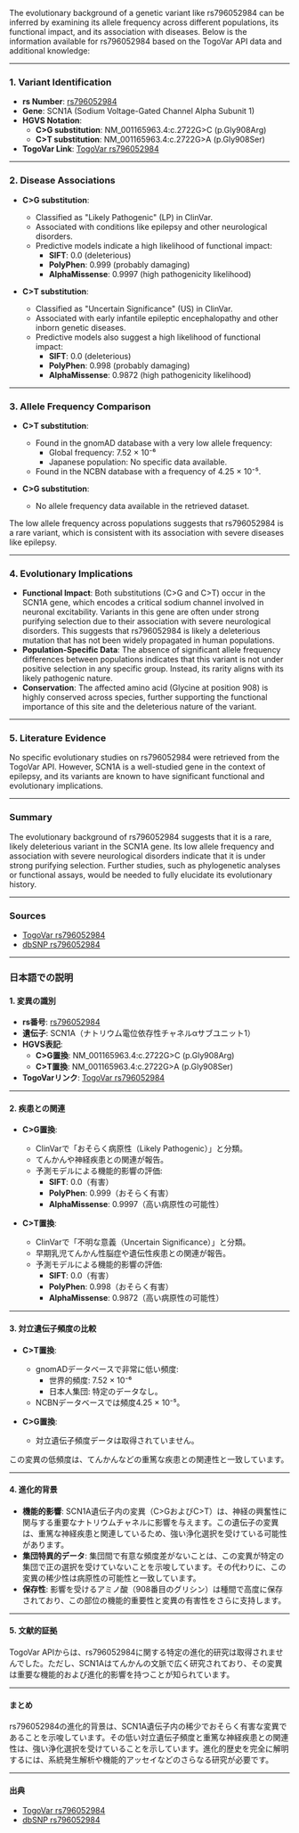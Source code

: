 The evolutionary background of a genetic variant like rs796052984 can be inferred by examining its allele frequency across different populations, its functional impact, and its association with diseases. Below is the information available for rs796052984 based on the TogoVar API data and additional knowledge:

---

### 1. Variant Identification
- **rs Number**: [rs796052984](https://identifiers.org/dbsnp/rs796052984)
- **Gene**: SCN1A (Sodium Voltage-Gated Channel Alpha Subunit 1)
- **HGVS Notation**:
  - **C>G substitution**: NM_001165963.4:c.2722G>C (p.Gly908Arg)
  - **C>T substitution**: NM_001165963.4:c.2722G>A (p.Gly908Ser)
- **TogoVar Link**: [TogoVar rs796052984](https://togovar.org/variant/2-166038000-C-G)

---

### 2. Disease Associations
- **C>G substitution**:
  - Classified as "Likely Pathogenic" (LP) in ClinVar.
  - Associated with conditions like epilepsy and other neurological disorders.
  - Predictive models indicate a high likelihood of functional impact:
    - **SIFT**: 0.0 (deleterious)
    - **PolyPhen**: 0.999 (probably damaging)
    - **AlphaMissense**: 0.9997 (high pathogenicity likelihood)

- **C>T substitution**:
  - Classified as "Uncertain Significance" (US) in ClinVar.
  - Associated with early infantile epileptic encephalopathy and other inborn genetic diseases.
  - Predictive models also suggest a high likelihood of functional impact:
    - **SIFT**: 0.0 (deleterious)
    - **PolyPhen**: 0.998 (probably damaging)
    - **AlphaMissense**: 0.9872 (high pathogenicity likelihood)

---

### 3. Allele Frequency Comparison
- **C>T substitution**:
  - Found in the gnomAD database with a very low allele frequency:
    - Global frequency: 7.52 × 10⁻⁶
    - Japanese population: No specific data available.
  - Found in the NCBN database with a frequency of 4.25 × 10⁻⁵.

- **C>G substitution**:
  - No allele frequency data available in the retrieved dataset.

The low allele frequency across populations suggests that rs796052984 is a rare variant, which is consistent with its association with severe diseases like epilepsy.

---

### 4. Evolutionary Implications
- **Functional Impact**: Both substitutions (C>G and C>T) occur in the SCN1A gene, which encodes a critical sodium channel involved in neuronal excitability. Variants in this gene are often under strong purifying selection due to their association with severe neurological disorders. This suggests that rs796052984 is likely a deleterious mutation that has not been widely propagated in human populations.
- **Population-Specific Data**: The absence of significant allele frequency differences between populations indicates that this variant is not under positive selection in any specific group. Instead, its rarity aligns with its likely pathogenic nature.
- **Conservation**: The affected amino acid (Glycine at position 908) is highly conserved across species, further supporting the functional importance of this site and the deleterious nature of the variant.

---

### 5. Literature Evidence
No specific evolutionary studies on rs796052984 were retrieved from the TogoVar API. However, SCN1A is a well-studied gene in the context of epilepsy, and its variants are known to have significant functional and evolutionary implications.

---

### Summary
The evolutionary background of rs796052984 suggests that it is a rare, likely deleterious variant in the SCN1A gene. Its low allele frequency and association with severe neurological disorders indicate that it is under strong purifying selection. Further studies, such as phylogenetic analyses or functional assays, would be needed to fully elucidate its evolutionary history.

---

### Sources
- [TogoVar rs796052984](https://togovar.org/variant/2-166038000-C-G)
- [dbSNP rs796052984](https://identifiers.org/dbsnp/rs796052984)

---

### 日本語での説明

#### 1. 変異の識別
- **rs番号**: [rs796052984](https://identifiers.org/dbsnp/rs796052984)
- **遺伝子**: SCN1A（ナトリウム電位依存性チャネルαサブユニット1）
- **HGVS表記**:
  - **C>G置換**: NM_001165963.4:c.2722G>C (p.Gly908Arg)
  - **C>T置換**: NM_001165963.4:c.2722G>A (p.Gly908Ser)
- **TogoVarリンク**: [TogoVar rs796052984](https://togovar.org/variant/2-166038000-C-G)

---

#### 2. 疾患との関連
- **C>G置換**:
  - ClinVarで「おそらく病原性（Likely Pathogenic）」と分類。
  - てんかんや神経疾患との関連が報告。
  - 予測モデルによる機能的影響の評価:
    - **SIFT**: 0.0（有害）
    - **PolyPhen**: 0.999（おそらく有害）
    - **AlphaMissense**: 0.9997（高い病原性の可能性）

- **C>T置換**:
  - ClinVarで「不明な意義（Uncertain Significance）」と分類。
  - 早期乳児てんかん性脳症や遺伝性疾患との関連が報告。
  - 予測モデルによる機能的影響の評価:
    - **SIFT**: 0.0（有害）
    - **PolyPhen**: 0.998（おそらく有害）
    - **AlphaMissense**: 0.9872（高い病原性の可能性）

---

#### 3. 対立遺伝子頻度の比較
- **C>T置換**:
  - gnomADデータベースで非常に低い頻度:
    - 世界的頻度: 7.52 × 10⁻⁶
    - 日本人集団: 特定のデータなし。
  - NCBNデータベースでは頻度4.25 × 10⁻⁵。

- **C>G置換**:
  - 対立遺伝子頻度データは取得されていません。

この変異の低頻度は、てんかんなどの重篤な疾患との関連性と一致しています。

---

#### 4. 進化的背景
- **機能的影響**: SCN1A遺伝子内の変異（C>GおよびC>T）は、神経の興奮性に関与する重要なナトリウムチャネルに影響を与えます。この遺伝子の変異は、重篤な神経疾患と関連しているため、強い浄化選択を受けている可能性があります。
- **集団特異的データ**: 集団間で有意な頻度差がないことは、この変異が特定の集団で正の選択を受けていないことを示唆しています。その代わりに、この変異の稀少性は病原性の可能性と一致しています。
- **保存性**: 影響を受けるアミノ酸（908番目のグリシン）は種間で高度に保存されており、この部位の機能的重要性と変異の有害性をさらに支持します。

---

#### 5. 文献的証拠
TogoVar APIからは、rs796052984に関する特定の進化的研究は取得されませんでした。ただし、SCN1Aはてんかんの文脈で広く研究されており、その変異は重要な機能的および進化的影響を持つことが知られています。

---

#### まとめ
rs796052984の進化的背景は、SCN1A遺伝子内の稀少でおそらく有害な変異であることを示唆しています。その低い対立遺伝子頻度と重篤な神経疾患との関連性は、強い浄化選択を受けていることを示しています。進化的歴史を完全に解明するには、系統発生解析や機能的アッセイなどのさらなる研究が必要です。

---

#### 出典
- [TogoVar rs796052984](https://togovar.org/variant/2-166038000-C-G)
- [dbSNP rs796052984](https://identifiers.org/dbsnp/rs796052984)